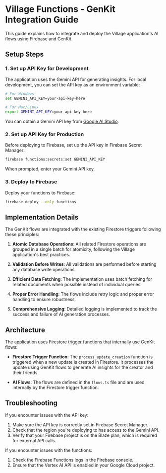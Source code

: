 # Village Functions - GenKit Integration Guide

This guide explains how to integrate and deploy the Village application's AI flows using Firebase and GenKit.

## Setup Steps

### 1. Set up API Key for Development

The application uses the Gemini API for generating insights. For local development, you can set the API key as an
environment variable:

```bash
# For Windows
set GEMINI_API_KEY=your-api-key-here

# For Mac/Linux
export GEMINI_API_KEY=your-api-key-here
```

You can obtain a Gemini API key from [Google AI Studio](https://aistudio.google.com/app/apikey).

### 2. Set up API Key for Production

Before deploying to Firebase, set up the API key in Firebase Secret Manager:

```bash
firebase functions:secrets:set GEMINI_API_KEY
```

When prompted, enter your Gemini API key.

### 3. Deploy to Firebase

Deploy your functions to Firebase:

```bash
firebase deploy --only functions
```

## Implementation Details

The GenKit flows are integrated with the existing Firestore triggers following these principles:

1. **Atomic Database Operations**: All related Firestore operations are grouped in a single batch for atomicity,
   following the Village application's best practices.

2. **Validation Before Writes**: All validations are performed before starting any database write operations.

3. **Efficient Data Fetching**: The implementation uses batch fetching for related documents when possible instead of
   individual queries.

4. **Proper Error Handling**: The flows include retry logic and proper error handling to ensure robustness.

5. **Comprehensive Logging**: Detailed logging is implemented to track the success and failure of AI generation
   processes.

## Architecture

The application uses Firestore trigger functions that internally use GenKit flows:

- **Firestore Trigger Function**: The `process_update_creation` function is triggered when a new update is created in
  Firestore. It processes the update using GenKit flows to generate AI insights for the creator and their friends.

- **AI Flows**: The flows are defined in the `flows.ts` file and are used internally by the Firestore trigger function.

## Troubleshooting

If you encounter issues with the API key:

1. Make sure the API key is correctly set in Firebase Secret Manager.
2. Check that the region you're deploying to has access to the Gemini API.
3. Verify that your Firebase project is on the Blaze plan, which is required for external API calls.

If you encounter issues with the functions:

1. Check the Firebase Functions logs in the Firebase console.
2. Ensure that the Vertex AI API is enabled in your Google Cloud project.
